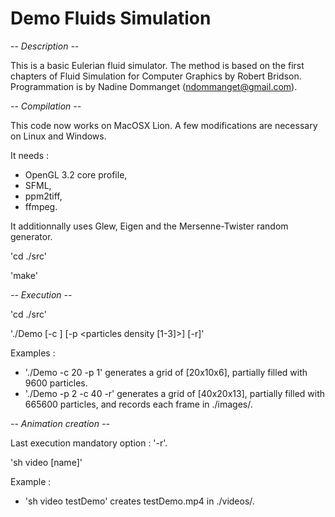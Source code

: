
Demo Fluids Simulation
==============================



*-- Description --*

This is a basic Eulerian fluid simulator.
The method is based on the first chapters of Fluid Simulation for Computer Graphics by Robert Bridson.
Programmation is by Nadine Dommanget (ndommanget@gmail.com).



*-- Compilation --*

This code now works on MacOSX Lion.
A few modifications are necessary on Linux and Windows.

It needs :
- OpenGL 3.2 core profile,
- SFML,
- ppm2tiff,
- ffmpeg.

It additionnally uses Glew, Eigen and the Mersenne-Twister random generator.

'cd ./src'

'make'



*-- Execution --*

'cd ./src'

'./Demo [-c <Cells number on width>] [-p <particles density [1-3]>] [-r]'

Examples : 
- './Demo -c 20 -p 1' generates a grid of [20x10x6], partially filled with 9600 particles.
- './Demo -p 2 -c 40 -r' generates a grid of [40x20x13], partially filled with 665600 particles, and records each frame in ./images/.



*-- Animation creation  --*

Last execution mandatory option : '-r'.

'sh video [name]'

Example :
- 'sh video testDemo' creates testDemo.mp4 in ./videos/.

